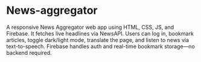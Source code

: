 # News-aggregator
A responsive News Aggregator web app using HTML, CSS, JS, and Firebase. It fetches live headlines via NewsAPI. Users can log in, bookmark articles, toggle dark/light mode, translate the page, and listen to news via text-to-speech. Firebase handles auth and real-time bookmark storage—no backend required.
